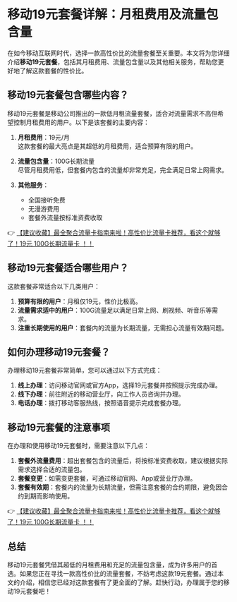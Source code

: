 # 移动19元套餐详解：月租费用及流量包含量

在如今移动互联网时代，选择一款高性价比的流量套餐至关重要。本文将为您详细介绍**移动19元套餐**，包括其月租费用、流量包含量以及其他相关服务，帮助您更好地了解这款套餐的性价比。

## 移动19元套餐包含哪些内容？

移动19元套餐是移动公司推出的一款低月租流量套餐，适合对流量需求不高但希望控制月租费用的用户。以下是该套餐的主要内容：

1. **月租费用**：19元/月  
   这款套餐的最大亮点是其超低的月租费用，适合预算有限的用户。

2. **流量包含量**：100G长期流量  
   尽管月租费用低，但套餐内包含的流量却非常充足，完全满足日常上网需求。

3. **其他服务**：  
   - 全国接听免费  
   - 无漫游费用  
   - 套餐外流量按标准资费收取

👉 [【建议收藏】最全聚合流量卡指南来啦！高性价比流量卡推荐，看这个就够了！19元 100G长期流量卡 ！！](https://bit.ly/Liuliangka)

## 移动19元套餐适合哪些用户？

这款套餐非常适合以下几类用户：

1. **预算有限的用户**：月租仅19元，性价比极高。  
2. **流量需求适中的用户**：100G流量足以满足日常上网、刷视频、听音乐等需求。  
3. **注重长期使用的用户**：套餐内的流量为长期流量，无需担心流量有效期问题。

## 如何办理移动19元套餐？

办理移动19元套餐非常简单，您可以通过以下方式完成：

1. **线上办理**：访问移动官网或官方App，选择19元套餐并按照提示完成办理。  
2. **线下办理**：前往附近的移动营业厅，向工作人员咨询并办理。  
3. **电话办理**：拨打移动客服热线，按照语音提示完成套餐办理。

## 移动19元套餐的注意事项

在办理和使用移动19元套餐时，需要注意以下几点：

1. **套餐外流量费用**：超出套餐包含的流量后，将按标准资费收取，建议根据实际需求选择合适的流量包。  
2. **套餐变更**：如需变更套餐，可通过移动官网、App或营业厅办理。  
3. **套餐有效期**：套餐内的流量为长期流量，但需注意套餐的合约期限，避免因合约到期而影响使用。

👉 [【建议收藏】最全聚合流量卡指南来啦！高性价比流量卡推荐，看这个就够了！19元 100G长期流量卡 ！！](https://bit.ly/Liuliangka)

## 总结

移动19元套餐凭借其超低的月租费用和充足的流量包含量，成为许多用户的首选。如果您正在寻找一款高性价比的流量套餐，不妨考虑这款19元套餐。通过本文的介绍，相信您已经对这款套餐有了更全面的了解。赶快行动，办理属于您的移动19元套餐吧！